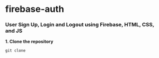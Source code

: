 # firebase-auth

<h3>User Sign Up, Login and Logout using Firebase, HTML, CSS, and JS</h3>

**1. Clone the repository**

```git clone```
